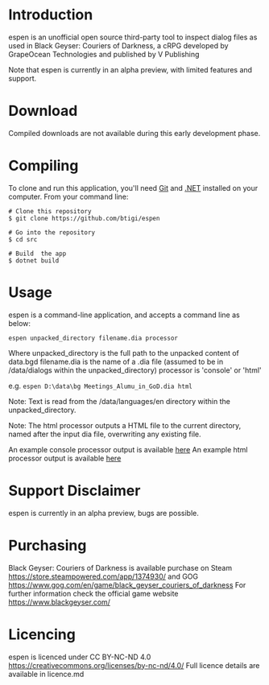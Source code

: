Introduction
============
espen is an unofficial open source third-party tool to inspect dialog files as used in Black Geyser: Couriers of Darkness, a cRPG developed by GrapeOcean Technologies and published by V Publishing

Note that espen is currently in an alpha preview, with limited features and support.

Download
========
Compiled downloads are not available during this early development phase.

Compiling
=========
To clone and run this application, you'll need [Git](https://git-scm.com) and [.NET](https://dotnet.microsoft.com/) installed on your computer. From your command line:

```
# Clone this repository
$ git clone https://github.com/btigi/espen

# Go into the repository
$ cd src

# Build  the app
$ dotnet build
```

Usage
=====
espen is a command-line application, and accepts a command line as below:

```espen unpacked_directory filename.dia processor```

Where
 unpacked_directory is the full path to the unpacked content of data.bgd
 filename.dia is the name of a .dia file (assumed to be in /data/dialogs within the unpacked_directory)
 processor is 'console' or 'html'

e.g. 
```espen D:\data\bg Meetings_Alumu_in_GoD.dia html```

Note: Text is read from the /data/languages/en directory within the unpacked_directory.

Note: The html processor outputs a HTML file to the current directory, named after the input dia file, overwriting any existing file.

An example console processor output is available [here](https://raw.githubusercontent.com/btigi/espen/main/resources/sample-output-png.png)
An example html processor output is available [here](https://htmlpreview.github.io/?https://github.com/btigi/espen/blob/master/resources/sample-output-html.html)

Support Disclaimer
==================
espen is currently in an alpha preview, bugs are possible.


Purchasing
==========
Black Geyser: Couriers of Darkness is available purchase on Steam https://store.steampowered.com/app/1374930/ and GOG https://www.gog.com/en/game/black_geyser_couriers_of_darkness
For further information check the official game website https://www.blackgeyser.com/

Licencing
=========
espen is licenced under CC BY-NC-ND 4.0 https://creativecommons.org/licenses/by-nc-nd/4.0/ Full licence details are available in licence.md